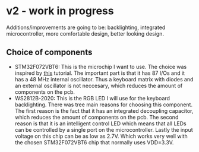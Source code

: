 # v2 - work in progress
Additions/improvements are going to be: backlighting, integrated microcontroller, more comfortable design, better looking design. 

## Choice of components
* STM32F072VBT6: This is the microchip I want to use. The choice was inspired by [this](https://github.com/KoBussLLC/grabert-hardware) tutorial. The important part is that it has 87 I/Os and it has a 48 MHz internal oscillator. Thus a keyboard matrix with diodes and an external oscillator is not neccesary, which reduces the amount of components on the pcb.
* WS2812B-2020: This is the RGB LED I will use for the keyboard backlighting. There was tree main reasons for choosing this component. The first reason is the fact that it has an integrated decoupling capacitor, which reduces the amount of components on the pcb. The second reason is that it is an intelligent control LED which means that all LEDs can be controlled by a single port on the microcontroller. Lastly the input voltage on this chip can be as low as 2.7V. Which works very well with the chosen STM32F072VBT6 chip that normally uses VDD=3.3V.